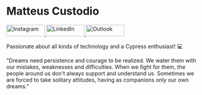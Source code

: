 # Matteus Custodio

<a href="https://www.instagram.com/matteuscustodio.rl/" target="_blank">
    <img src="https://img.shields.io/badge/@matteus.custodio.rl-white?style=for-the-badge&logo=instagram&logoColor=black&color=rgb(255, 255, 255)&width=50&height=100" alt="Instagram" width="100" height="30" />
</a>
<a href="https://www.linkedin.com/in/matteus-da-silva-custodio-71a549287/" target="_blank">
    <img src="https://img.shields.io/badge/Matteus_Da_Silva_Custodio-white?style=for-the-badge&logo=linkedin&logoColor=black&color=rgb(255, 255, 255)&width=50&height=100" alt="LinkedIn" width="100" height="30" />
</a>
<a href="mailto:matteuscustodio17@outlook.com" target="_blank">
    <img src="https://img.shields.io/badge/matteuscustodio17@outlook.com-white?style=for-the-badge&logo=microsoft-outlook&logoColor=black&color=rgb(255, 255, 255)&width=50&height=100" alt="Outlook" width="100" height="30" />
</a>

Passionate about all kinds of technology and a Cypress enthusiast! 💻

"Dreams need persistence and courage to be realized. We water them with our mistakes, weaknesses and difficulties. When we fight for them, the people around us don't always support and understand us. Sometimes we are forced to take solitary attitudes, having as companions only our own dreams."
